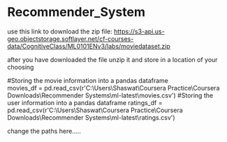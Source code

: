 # Recommender_System
use this link to download the zip file:
https://s3-api.us-geo.objectstorage.softlayer.net/cf-courses-data/CognitiveClass/ML0101ENv3/labs/moviedataset.zip

after you have downloaded the file unzip it and store in a location of your choosing

#Storing the movie information into a pandas dataframe<br>
movies_df = pd.read_csv(r'C:\Users\Shaswat\Coursera Practice\Coursera Downloads\Recommender Systems\ml-latest\movies.csv')
#Storing the user information into a pandas dataframe
ratings_df = pd.read_csv(r'C:\Users\Shaswat\Coursera Practice\Coursera Downloads\Recommender Systems\ml-latest\ratings.csv')

change the paths here.....
 
